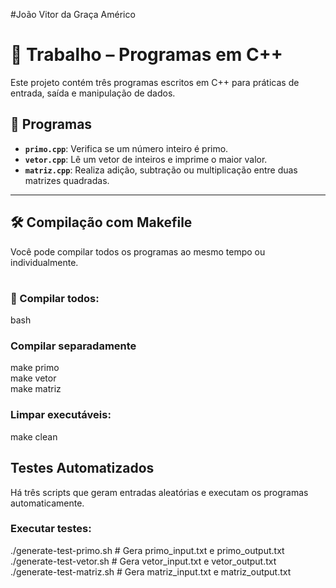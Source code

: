 #João Vitor da Graça Américo

# 📘 Trabalho – Programas em C++

Este projeto contém três programas escritos em C++ para práticas de entrada, saída e manipulação de dados.

## 📂 Programas

- **`primo.cpp`**: Verifica se um número inteiro é primo.
- **`vetor.cpp`**: Lê um vetor de inteiros e imprime o maior valor.
- **`matriz.cpp`**: Realiza adição, subtração ou multiplicação entre duas matrizes quadradas.

---

## 🛠️ Compilação com Makefile

Você pode compilar todos os programas ao mesmo tempo ou individualmente.
#
### 🔧 Compilar todos:
bash

### Compilar separadamente 
make primo  
make vetor  
make matriz  

### Limpar executáveis:
make clean

## Testes Automatizados
Há três scripts que geram entradas aleatórias e executam os programas automaticamente.

### Executar testes:
./generate-test-primo.sh     # Gera primo_input.txt e primo_output.txt  
./generate-test-vetor.sh     # Gera vetor_input.txt e vetor_output.txt  
./generate-test-matriz.sh    # Gera matriz_input.txt e matriz_output.txt  



